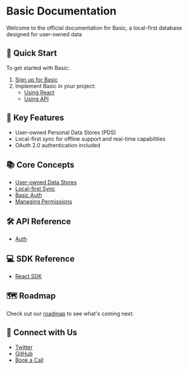 # Basic Documentation

Welcome to the official documentation for Basic, a local-first database designed for user-owned data

## 🚀 Quick Start

To get started with Basic:

1. [Sign up for Basic](/get-started/sign-up-for-basic)
2. Implement Basic in your project:
   - [Using React](/get-started/implement-basic/using-react)
   - [Using API](/get-started/implement-basic/using-api)

## 🌟 Key Features

- User-owned Personal Data Stores (PDS)
- Local-first sync for offline support and real-time capabilities
- OAuth 2.0 authentication included

## 📚 Core Concepts

- [User-owned Data Stores](/info/PDS)
- [Local-first Sync](/info/local-first-sync)
- [Basic Auth](/info/auth-basic)
- [Managing Permissions](/info/permissioning)

## 🛠 API Reference

- [Auth](/api-reference/auth/authorize)


## 💻 SDK Reference

- [React SDK](/sdk-reference/react-sdk)

## 🗺 Roadmap

Check out our [roadmap](/others/roadmap) to see what's coming next.


## 🤝 Connect with Us

- [Twitter](https://twitter.com/basic_db)
- [GitHub](https://github.com/basicdb)
- [Book a Call](https://cal.com/basic/30min?user=basic&date=2024-09-20&month=2024-09)
